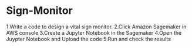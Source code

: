 # Sign-Monitor
1.Write a code to design a vital sign monitor.
2.Click Amazon Sagemaker in AWS console
3.Create a Jupyter Notebook in the Sagemaker
4.Open the Juypter Notebook and Upload the code
5.Run and check the results
